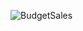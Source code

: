 ![BudgetSales](https://github.com/iresar/Power-BI/blob/master/Budget%20and%20Sales/Budget_%26_Sales_page-0001.jpg)
